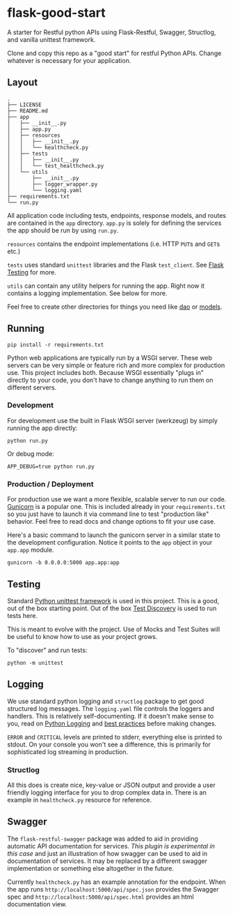 # flask-good-start
A starter for Restful python APIs using Flask-Restful, Swagger, Structlog, and vanilla unittest framework.

Clone and copy this repo as a "good start" for restful Python APIs. Change whatever is necessary
for your application.

## Layout

```
.
├── LICENSE
├── README.md
├── app
│   ├── __init__.py
│   ├── app.py
│   ├── resources
│   │   ├── __init__.py
│   │   └── healthcheck.py
│   ├── tests
│   │   ├── __init__.py
│   │   └── test_healthcheck.py
│   └── utils
│       ├── __init__.py
│       ├── logger_wrapper.py
│       └── logging.yaml
├── requirements.txt
└── run.py
```

All application code including tests, endpoints, response models, and routes are
contained in the `app` directory. `app.py` is solely for defining the services
the app should be run by using `run.py`.

`resources` contains the endpoint implementations (i.e. HTTP `PUT`s and `GET`s etc.)

`tests` uses standard `unittest` libraries and the Flask `test_client`. See [Flask Testing](http://flask.pocoo.org/docs/0.12/testing/)
for more.

`utils` can contain any utility helpers for running the app. Right now it contains a logging implementation. See below for more.

Feel free to create other directories for things you need like [dao](https://en.wikipedia.org/wiki/Data_access_object_) or [models](http://flask-sqlalchemy.pocoo.org/2.1/models/).

## Running

```
pip install -r requirements.txt
```

Python web applications are typically run by a WSGI server. These web servers can be very simple or feature rich and more complex for production use. This project includes both. Because WSGI essentially "plugs in" directly to your code, you don't have to change anything to run them on different servers.

### Development
For development use the built in Flask WSGI server (werkzeug) by simply running the app directly:

```
python run.py
```
Or debug mode:

```
APP_DEBUG=true python run.py
```

### Production / Deployment

For production use we want a more flexible, scalable server to run our code. [Gunicorn](http://gunicorn.org/) is a popular one. This is included already in your `requirements.txt` so you just have to launch it via command line to test "production like" behavior. Feel free to read docs and change options to fit your use case.

Here's a basic command to launch the gunicorn server in a similar state to the development configuration. Notice it points to the `app` object in your `app.app` module.

```
gunicorn -b 0.0.0.0:5000 app.app:app
```

## Testing

Standard [Python unittest framework](https://docs.python.org/3/library/unittest.html) is used in this project. This is a good, out of the box starting point. Out of the box [Test Discovery](https://docs.python.org/3/library/unittest.html#test-discovery) is used to run tests here.

This is meant to evolve with the project. Use of Mocks and Test Suites will be useful to know how to use as your project grows.

To "discover" and run tests:

```
python -m unittest
```

## Logging

We use standard python logging and `structlog` package to get good structured log messages. The `logging.yaml` file controls the loggers and handlers. This is relatively self-documenting. If it doesn't make sense to you, read on [Python Logging](https://docs.python.org/3/howto/logging.html) and [best practices](https://fangpenlin.com/posts/2012/08/26/good-logging-practice-in-python/) before making changes.

`ERROR` and `CRITICAL` levels are printed to stderr, everything else is printed to stdout. On your console you won't see a difference, this is primarily for sophisticated log streaming in production.

### Structlog
All this does is create nice, key-value or JSON output and provide a user friendly logging interface for you to drop complex data in. There is an example in `healthcheck.py` resource for reference.

## Swagger

The `flask-restful-swagger` package was added to aid in providing automatic API documentation for services. *This plugin is experimental in this case* and just an illustration of how swagger can be used to aid in documentation of services. It may be replaced by a different swagger implementation or something else altogether in the future.

Currently `healthcheck.py` has an example annotation for the endpoint. When the app runs `http://localhost:5000/api/spec.json` provides the Swagger spec and `http://localhost:5000/api/spec.html` provides an html documentation view.
